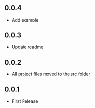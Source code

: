 ## 0.0.4
- Add example

## 0.0.3
- Update readme

## 0.0.2
- All project files moved to the src folder

## 0.0.1
- First Release


